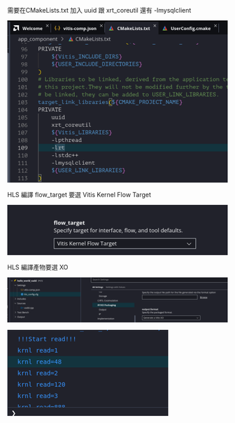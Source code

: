 需要在CMakeLists.txt 加入 uuid 跟 xrt_coreutil 還有 -lmysqlclient

![CMakeList](CMakeList.png)

HLS 編譯 flow_target 要選 Vitis Kernel Flow Target

![flow_target](flow_target.png)

HLS 編譯產物要選 XO

![XO](XO.png)

![read結果](read.png)